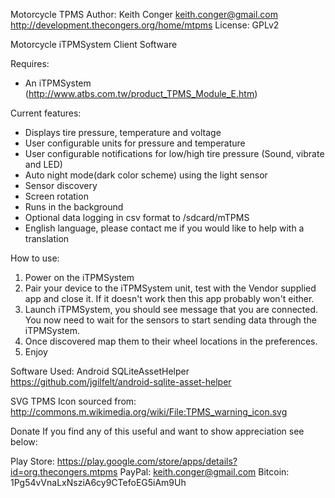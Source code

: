 Motorcycle TPMS
Author: Keith Conger <keith.conger@gmail.com>
http://development.thecongers.org/home/mtpms
License: GPLv2

Motorcycle iTPMSystem Client Software

Requires:
* An iTPMSystem (http://www.atbs.com.tw/product_TPMS_Module_E.htm)

Current features:
* Displays tire pressure, temperature and voltage
* User configurable units for pressure and temperature
* User configurable notifications for low/high tire pressure (Sound, vibrate and LED)
* Auto night mode(dark color scheme) using the light sensor
* Sensor discovery
* Screen rotation
* Runs in the background
* Optional data logging in csv format to /sdcard/mTPMS
* English language, please contact me if you would like to help with a translation

How to use:
1) Power on the iTPMSystem
2) Pair your device to the iTPMSystem unit, test with the Vendor supplied app and close it.  If it doesn't work then this app probably won't either.
3) Launch iTPMSystem, you should see message that you are connected.  You now need to wait for the sensors to start sending data through the iTPMSystem.
4) Once discovered map them to their wheel locations in the preferences.
5) Enjoy

Software Used:
Android SQLiteAssetHelper
https://github.com/jgilfelt/android-sqlite-asset-helper

SVG TPMS Icon sourced from:
http://commons.m.wikimedia.org/wiki/File:TPMS_warning_icon.svg

Donate
If you find any of this useful and want to show appreciation see below:

Play Store: https://play.google.com/store/apps/details?id=org.thecongers.mtpms
PayPal: keith.conger@gmail.com
Bitcoin: 1Pg54vVnaLxNsziA6cy9CTefoEG5iAm9Uh

